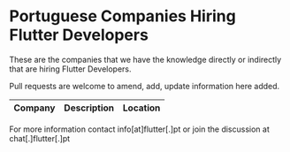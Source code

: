 # Portuguese Companies Hiring Flutter Developers

These are the companies that we have the knowledge directly or indirectly that are hiring Flutter Developers.

Pull requests are welcome to amend, add, update information here added.

| Company       | Description       | Location  |
| ------------- |:-------------:| -----:|

For more information contact info[at]flutter[.]pt or join the discussion at chat[.]flutter[.]pt
